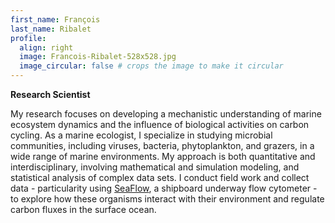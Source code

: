 ```yaml
---
first_name: François
last_name: Ribalet
profile:
  align: right
  image: Francois-Ribalet-528x528.jpg
  image_circular: false # crops the image to make it circular
---
```


**Research Scientist**  

My research focuses on developing a mechanistic understanding of marine ecosystem dynamics and the influence of biological activities on carbon cycling. 
As a marine ecologist, I specialize in studying microbial communities, including viruses, bacteria, phytoplankton, and grazers, in a wide range of marine environments. 
My approach is both quantitative and interdisciplinary, involving  mathematical and simulation modeling, and statistical analysis of complex data sets. I conduct field work and collect data - particularity using [SeaFlow](https://seaflow.netlify.app/), a shipboard underway flow cytometer - to explore how these organisms interact with their environment and regulate carbon fluxes in the surface ocean.
